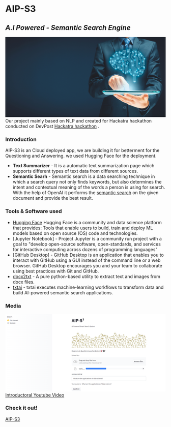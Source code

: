 # AIP-S3
## *A.I Powered - Semantic Search Engine*
![enter image description here](https://github.com/nayanukande/AIP-S3/blob/main/asserts/banner_image.jpg)
Our project mainly based on NLP and created for Hackatra hackathon conducted on DevPost [Hackatra hackathon](https://hackatra.devpost.com/) .

### Introduction
AIP-S3 is an Cloud deployed app, we are building it for betterment for the Questioning and Answering. we used Hugging Face for the deployment. 

 - **Text Summarizer** - It is a automatic text summarization page which supports different types of text data from different sources.
 - **Semantic Searh** - Semantic search is a data searching technique in which a search query not only finds keywords, but also determines the intent and contextual meaning of the words a person is using for search. With the help of OpenAI it performs the [semantic search](https://beta.openai.com/docs/guides/search) on the given document and provide the best result.

### Tools & Software used

 - [Hugging Face](https://huggingface.co/) Hugging Face is a community and data science platform that provides: Tools that enable users to build, train and deploy ML models based on open source (OS) code and technologies.
 - [Jupyter Notebook] - Project Jupyter is a community run project with a goal to "develop open-source software, open-standards, and services for interactive computing across dozens of programming languages"
 - [GitHub Desktop] - GitHub Desktop is an application that enables you to interact with GitHub using a GUI instead of the command line or a web browser. GitHub Desktop encourages you and your team to collaborate using best practices with Git and GitHub.
 - [docx2txt](https://pypi.org/project/docx2txt/) - A pure python-based utility to extract text and images from docx files.
 - [txtai](https://github.com/neuml/txtai) - txtai executes machine-learning workflows to transform data and build AI-powered semantic search applications.
 
### Media
![Homepage](https://github.com/nayanukande/AIP-S3/blob/main/asserts/result_image.png) 
[Introductoral Youtube Video](https://www.youtube.com/watch?v=D8wwWPzE_mY)

### Check it out!
[AIP-S3](https://huggingface.co/spaces/rushi29/AIP_pdf)


